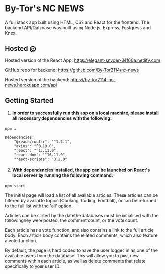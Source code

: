 # By-Tor's NC NEWS

A full stack app built using HTML, CSS and React for the frontend. The backend API/Database was built using Node.js, Express, Postgress and Knex.

## Hosted @

Hosted version of the React App: https://elegant-snyder-34f60a.netlify.com

GitHub repo for backend: https://github.com/By-Tor2114/nc-news

Hosted version of the backend: https://by-tor2114-nc-news.herokuapp.com/api

## Getting Started

1. #### In order to successfully run this app on a local machine, please install all necessary dependencies with the following:

```
npm i

Dependencies:
    "@reach/router": "^1.2.1",
    "axios": "^0.19.0",
    "react": "^16.11.0",
    "react-dom": "^16.11.0",
    "react-scripts": "3.2.0"
```

2. #### With dependencies installed, the app can be launched on React's local server by running the following command:

```
npm start
```

The initial page will load a list of all available articles. These articles can be filtered by available topics (Cooking, Coding, Football), or can be returned to the full list with the 'all' option.

Articles can be sorted by the datethe databases must be initialised with the followinghey were posted, the comment count, or the vote count.

Each article has a vote function, and also contains a link to the full article body. Each article body contains the related comments, which also feature a vote function.

By default, the page is hard coded to have the user logged in as one of the available users from the database. This will allow you to post new comments within each article, as well as delete comments that relate specifically to your user ID.
